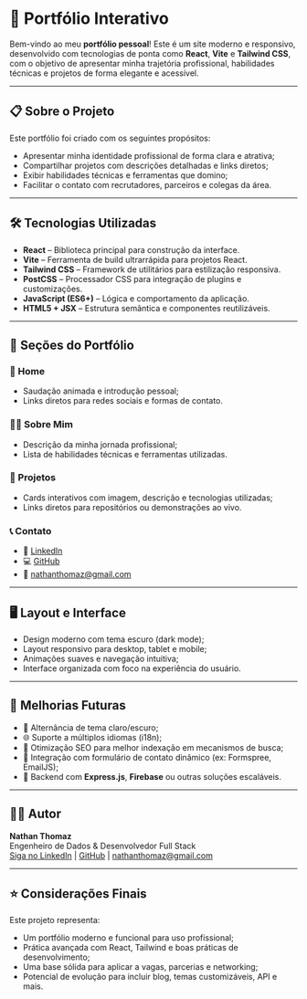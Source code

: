 # 🚀 Portfólio Interativo

Bem-vindo ao meu **portfólio pessoal**! Este é um site moderno e responsivo, desenvolvido com tecnologias de ponta como **React**, **Vite** e **Tailwind CSS**, com o objetivo de apresentar minha trajetória profissional, habilidades técnicas e projetos de forma elegante e acessível.

---

## 📋 Sobre o Projeto

Este portfólio foi criado com os seguintes propósitos:

- Apresentar minha identidade profissional de forma clara e atrativa;
- Compartilhar projetos com descrições detalhadas e links diretos;
- Exibir habilidades técnicas e ferramentas que domino;
- Facilitar o contato com recrutadores, parceiros e colegas da área.

---

## 🛠️ Tecnologias Utilizadas

- **React** – Biblioteca principal para construção da interface.
- **Vite** – Ferramenta de build ultrarrápida para projetos React.
- **Tailwind CSS** – Framework de utilitários para estilização responsiva.
- **PostCSS** – Processador CSS para integração de plugins e customizações.
- **JavaScript (ES6+)** – Lógica e comportamento da aplicação.
- **HTML5 + JSX** – Estrutura semântica e componentes reutilizáveis.

---

## 🧭 Seções do Portfólio

### 🎯 Home
- Saudação animada e introdução pessoal;
- Links diretos para redes sociais e formas de contato.

### 🧑‍💼 Sobre Mim
- Descrição da minha jornada profissional;
- Lista de habilidades técnicas e ferramentas utilizadas.

### 📁 Projetos
- Cards interativos com imagem, descrição e tecnologias utilizadas;
- Links diretos para repositórios ou demonstrações ao vivo.

### 📞 Contato
- 💼 [LinkedIn](https://www.linkedin.com/in/nathan-thomaz-devs/)  
- 💻 [GitHub](https://github.com/NathanThomaz)  
- 📧 nathanthomaz@gmail.com

---

## 🖥️ Layout e Interface

- Design moderno com tema escuro (dark mode);
- Layout responsivo para desktop, tablet e mobile;
- Animações suaves e navegação intuitiva;
- Interface organizada com foco na experiência do usuário.

---

## 🔮 Melhorias Futuras

- 🌙 Alternância de tema claro/escuro;
- 🌐 Suporte a múltiplos idiomas (i18n);
- 📱 Otimização SEO para melhor indexação em mecanismos de busca;
- 💬 Integração com formulário de contato dinâmico (ex: Formspree, EmailJS);
- 🔧 Backend com **Express.js**, **Firebase** ou outras soluções escaláveis.

---

## 👨‍💻 Autor

**Nathan Thomaz**  
Engenheiro de Dados & Desenvolvedor Full Stack  
[Siga no LinkedIn](https://www.linkedin.com/in/nathan-thomaz-devs/) | [GitHub](https://github.com/NathanThomaz) | nathanthomaz@gmail.com

---

## ⭐ Considerações Finais

Este projeto representa:

- Um portfólio moderno e funcional para uso profissional;
- Prática avançada com React, Tailwind e boas práticas de desenvolvimento;
- Uma base sólida para aplicar a vagas, parcerias e networking;
- Potencial de evolução para incluir blog, temas customizáveis, API e mais.
